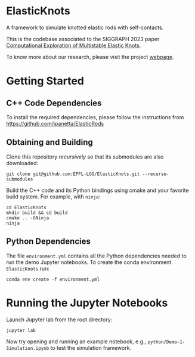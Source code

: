 # ElasticKnots
A framework to simulate knotted elastic rods with self-contacts.

This is the codebase associated to the SIGGRAPH 2023 paper [Computational Exploration of Multistable Elastic Knots](https://infoscience.epfl.ch/record/302408).

To know more about our research, please visit the project [webpage](https://www.epfl.ch/labs/gcm/research-projects/elastic-knots/).

# Getting Started

## C++ Code Dependencies
To install the required dependencies, please follow the instructions from https://github.com/jpanetta/ElasticRods

## Obtaining and Building
Clone this repository *recursively* so that its submodules are also downloaded:

```
git clone git@github.com:EPFL-LGG/ElasticKnots.git --recurse-submodules
```

Build the C++ code and its Python bindings using cmake and your favorite build system. For example, with `ninja`:

```
cd ElasticKnots
mkdir build && cd build
cmake .. -GNinja
ninja
```

## Python Dependencies
The file `environment.yml` contains all the Python dependencies needed to run the demo Jupyter notebooks.
To create the conda environment `ElasticKnots` run:
```
conda env create -f environment.yml
```

# Running the Jupyter Notebooks
Launch Jupyter lab from the root directory:

```
jupyter lab
```

Now try opening and running an example notebook, e.g., `python/Demo-1-Simulation.ipynb` to test the simulation framework.
